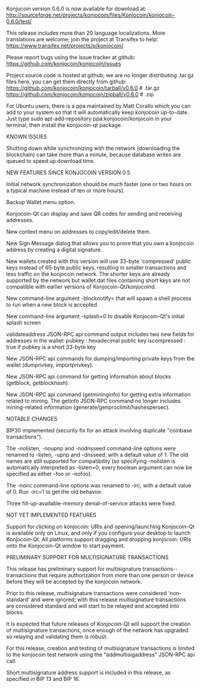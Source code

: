 Konjocoin version 0.6.0 is now available for download at:
http://sourceforge.net/projects/konjocoin/files/Konjocoin/konjocoin-0.6.0/test/

This release includes more than 20 language localizations.
More translations are welcome; join the
project at Transifex to help:
https://www.transifex.net/projects/p/konjocoin/

Please report bugs using the issue tracker at github:
https://github.com/konjocoin/konjocoin/issues

Project source code is hosted at github; we are no longer
distributing .tar.gz files here, you can get them
directly from github:
https://github.com/konjocoin/konjocoin/tarball/v0.6.0  # .tar.gz
https://github.com/konjocoin/konjocoin/zipball/v0.6.0  # .zip

For Ubuntu users, there is a ppa maintained by Matt Corallo which
you can add to your system so that it will automatically keep
konjocoin up-to-date.  Just type
sudo apt-add-repository ppa:konjocoin/konjocoin
in your terminal, then install the konjocoin-qt package.


KNOWN ISSUES

Shutting down while synchronizing with the network
(downloading the blockchain) can take more than a minute,
because database writes are queued to speed up download
time.


NEW FEATURES SINCE KONJOCOIN VERSION 0.5

Initial network synchronization should be much faster
(one or two hours on a typical machine instead of ten or more
hours).

Backup Wallet menu option.

Konjocoin-Qt can display and save QR codes for sending
and receiving addresses.

New context menu on addresses to copy/edit/delete them.

New Sign Message dialog that allows you to prove that you
own a konjocoin address by creating a digital
signature.

New wallets created with this version will
use 33-byte 'compressed' public keys instead of
65-byte public keys, resulting in smaller
transactions and less traffic on the konjocoin
network. The shorter keys are already supported
by the network but wallet.dat files containing
short keys are not compatible with earlier
versions of Konjocoin-Qt/konjocoind.

New command-line argument -blocknotify=<command>
that will spawn a shell process to run <command> 
when a new block is accepted.

New command-line argument -splash=0 to disable
Konjocoin-Qt's initial splash screen

validateaddress JSON-RPC api command output includes
two new fields for addresses in the wallet:
pubkey : hexadecimal public key
iscompressed : true if pubkey is a short 33-byte key

New JSON-RPC api commands for dumping/importing
private keys from the wallet (dumprivkey, importprivkey).

New JSON-RPC api command for getting information about
blocks (getblock, getblockhash).

New JSON-RPC api command (getmininginfo) for getting
extra information related to mining. The getinfo
JSON-RPC command no longer includes mining-related
information (generate/genproclimit/hashespersec).



NOTABLE CHANGES

BIP30 implemented (security fix for an attack involving
duplicate "coinbase transactions").

The -nolisten, -noupnp and -nodnsseed command-line
options were renamed to -listen, -upnp and -dnsseed,
with a default value of 1. The old names are still
supported for compatibility (so specifying -nolisten
is automatically interpreted as -listen=0; every
boolean argument can now be specified as either
-foo or -nofoo).

The -noirc command-line options was renamed to
-irc, with a default value of 0. Run -irc=1 to
get the old behavior.

Three fill-up-available-memory denial-of-service
attacks were fixed.


NOT YET IMPLEMENTED FEATURES

Support for clicking on konjocoin: URIs and
opening/launching Konjocoin-Qt is available only on Linux,
and only if you configure your desktop to launch
Konjocoin-Qt. All platforms support dragging and dropping
konjocoin: URIs onto the Konjocoin-Qt window to start
payment.


PRELIMINARY SUPPORT FOR MULTISIGNATURE TRANSACTIONS

This release has preliminary support for multisignature
transactions-- transactions that require authorization
from more than one person or device before they
will be accepted by the konjocoin network.

Prior to this release, multisignature transactions
were considered 'non-standard' and were ignored;
with this release multisignature transactions are
considered standard and will start to be relayed
and accepted into blocks.

It is expected that future releases of Konjocoin-Qt
will support the creation of multisignature transactions,
once enough of the network has upgraded so relaying
and validating them is robust.

For this release, creation and testing of multisignature
transactions is limited to the konjocoin test network using
the "addmultisigaddress" JSON-RPC api call.

Short multisignature address support is included in this
release, as specified in BIP 13 and BIP 16.
